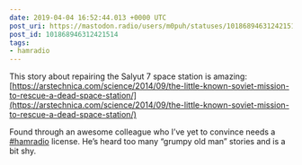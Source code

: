 ```yaml
---
date: 2019-04-04 16:52:44.013 +0000 UTC
post_uri: https://mastodon.radio/users/m0puh/statuses/101868946312421514
post_id: 101868946312421514
tags:
- hamradio
---
```

This story about repairing the Salyut 7 space station is amazing: [https://arstechnica.com/science/2014/09/the-little-known-soviet-mission-to-rescue-a-dead-space-station/](https://arstechnica.com/science/2014/09/the-little-known-soviet-mission-to-rescue-a-dead-space-station/)

Found through an awesome colleague who I’ve yet to convince needs a [#hamradio](https://mastodon.radio/tags/hamradio) license. He’s heard too many “grumpy old man” stories and is a bit shy.


